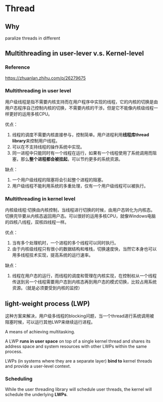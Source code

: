 # Thread

## Why

paralize threads in different 

## Multithreading in user-lever v.s. Kernel-level

### Reference
https://zhuanlan.zhihu.com/p/26279675

### Multithreading in user level
用户级线程是指不需要内核支持而在用户程序中实现的线程，它的内核的切换是由用户态程序自己控制内核的切换，不需要内核的干涉。但是它不能像内核级线程一样更好的运用多核CPU。

优点：
1. 线程的调度不需要内核直接参与，控制简单。用户进程利用**线程库thread library**来控制用户线程。
2. 可以在不支持线程的操作系统中实现。
3. 同一进程中只能同时有一个线程在运行，如果有一个线程使用了系统调用而阻塞，那么**整个进程都会被挂起**，可以节约更多的系统资源。

缺点：
1. 一个用户级线程的阻塞将会引起整个进程的阻塞。
2. 用户级线程不能利用系统的多重处理，仅有一个用户级线程可以被执行。

### Multithreading in kernel level
内核级线程:切换由内核控制，当线程进行切换的时候，由用户态转化为内核态。切换完毕要从内核态返回用户态。可以很好的运用多核CPU，就像Windows电脑的四核八线程，双核四线程一样。

优点：
1. 当有多个处理机时，一个进程的多个线程可以同时执行。
2. 由于内核级线程只有很小的数据结构和堆栈，切换速度快，当然它本身也可以用多线程技术实现，提高系统的运行速率。

缺点：
1. 线程在用户态的运行，而线程的调度和管理在内核实现，在控制权从一个线程传送到另一个线程需要用户态到内核态再到用户态的模式切换，比较占用系统资源。（就是必须要受到内核的监控）


## light-weight process (LWP)
这种方案来解决，用户级多线程的blocking问题，当一个thread进行系统调用被阻塞时候，可以运行其他LWP来继续运行进程。

A means of achieving multitasking.

A LWP **runs in user space** on top of a single kernel thread and shares its address space and system resources with other LWPs within the same process.

LWPs (in systems where they are a separate layer) **bind to** kernel threads and provide a user-level context.
### Scheduling
While the user threading library will schedule user threads, the kernel will schedule the underlying **LWPs**.
